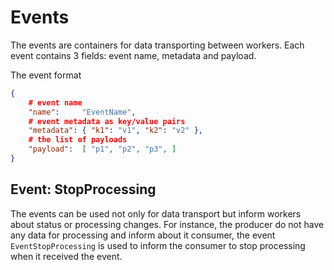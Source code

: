 # Events

The events are containers for data transporting  between workers. Each event contains 3 fields: event name, metadata and payload.

The event format
```json
{
    # event name
    "name":     "EventName",
    # event metadata as key/value pairs
    "metadata": { "k1": "v1", "k2": "v2" },
	# the list of payloads
    "payload":  [ "p1", "p2", "p3", ]
}
```

## Event: StopProcessing

The events can be used not only for data transport but inform workers about status or processing changes. For instance, the producer do not have any data for processing and inform about it consumer, the event `EventStopProcessing` is used to inform the consumer to stop processing when it received the event. 


